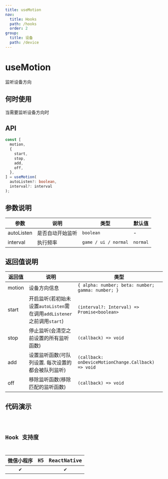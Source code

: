 ```yaml
---
title: useMotion
nav:
  title: Hooks
  path: /hooks
  order: 2
group:
  title: 设备
  path: /device
---
```


# useMotion

监听设备方向

## 何时使用

当需要监听设备方向时

## API

```ts
const [
  motion,
  {
    start,
    stop,
    add,
    off,
  },
] = useMotion(
  autoListen?: boolean,
  interval?: interval
);
```

## 参数说明

| 参数       | 说明             | 类型                 | 默认值   |
| ---------- | ---------------- | -------------------- | -------- |
| autoListen | 是否自动开始监听 | `boolean`            | -        |
| interval   | 执行频率         | `game / ui / normal` | `normal` |

## 返回值说明

| 返回值 | 说明                                                                   | 类型                                                |
| ------ | ---------------------------------------------------------------------- | --------------------------------------------------- |
| motion | 设备方向信息                                                           | `{ alpha: number; beta: number; gamma: number; }`   |
| start  | 开启监听(若初始未设置`autoListen`需在调用`addListener`之前调用`start`) | `(interval?: Interval) => Promise<boolean>`         |
| stop   | 停止监听(会清空之前设置的所有监听函数)                                 | `(callback) => void`                                |
| add    | 设置监听函数(可队列设置. 每次设置的都会被队列监听)                     | `(callback: onDeviceMotionChange.Callback) => void` |
| off    | 移除监听函数(移除匹配的监听函数)                                       | `(callback) => void`                                |

## 代码演示

<code src="useMotion/index" group="device" />

## Hook 支持度

| 微信小程序 | H5  | ReactNative |
| :--------: | :-: | :---------: |
|     ✔️     |     |     ✔️      |
